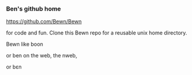 ### Ben's github home
https://github.com/Bewn/Bewn

for code and fun. Clone this Bewn repo for a reusable unix home directory.

Bewn like boon 

or ben on the web, the nweb,

or bεn 

<!--
**Bewn/Bewn** is a ✨ _special_ ✨ repository because its `README.md` (this file) appears on your GitHub profile.

Here are some ideas to get you started:

- 🔭 I’m currently working on ...
- 🌱 I’m currently learning ...
- 👯 I’m looking to collaborate on ...
- 🤔 I’m looking for help with ...
- 💬 Ask me about ...
- 📫 How to reach me: ...
- 😄 Pronouns: ...
- ⚡ Fun fact: ...
-->
